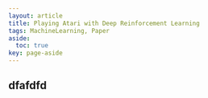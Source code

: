 ```yaml
---
layout: article
title: Playing Atari with Deep Reinforcement Learning
tags: MachineLearning, Paper
aside:
  toc: true
key: page-aside
---
```


##  dfafdfd
